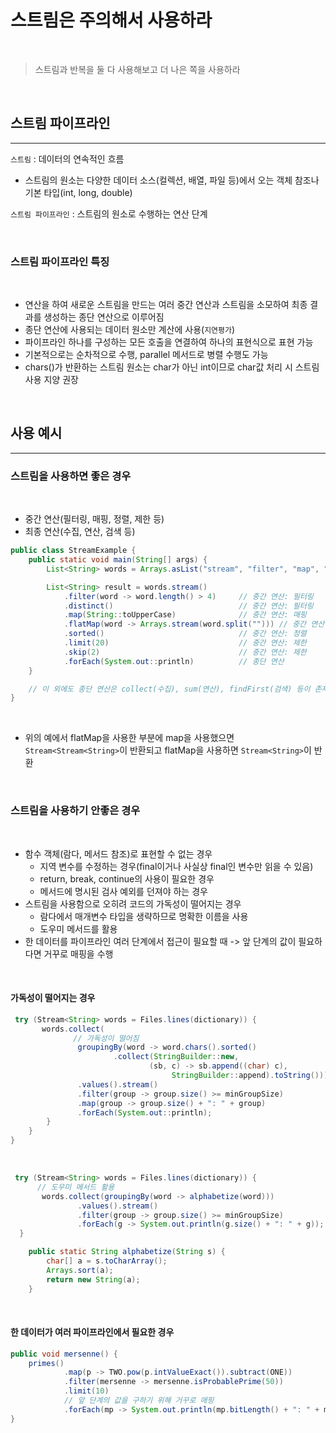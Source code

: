 # 스트림은 주의해서 사용하라

<br>

> 스트림과 반복을 둘 다 사용해보고 더 나은 쪽을 사용하라

<br>

## 스트림 파이프라인

---

`스트림` : 데이터의 연속적인 흐름
 - 스트림의 원소는 다양한 데이터 소스(컬렉션, 배열, 파일 등)에서 오는 객체 참조나 기본 타입(int, long, double)

`스트림 파이프라인` : 스트림의 원소로 수행하는 연산 단계

<br>

### 스트림 파이프라인 특징

<br>

- 연산을 하여 새로운 스트림을 만드는 여러 중간 연산과 스트림을 소모하여 최종 결과를 생성하는 종단 연산으로 이루어짐
- 종단 연산에 사용되는 데이터 원소만 계산에 사용(`지연평가`)
- 파이프라인 하나를 구성하는 모든 호출을 연결하여 하나의 표현식으로 표현 가능
- 기본적으로는 순차적으로 수행, parallel 메서드로 병렬 수행도 가능
- chars()가 반환하는 스트림 원소는 char가 아닌 int이므로 char값 처리 시 스트림 사용 지양 권장

<br>

## 사용 예시

---

### 스트림을 사용하면 좋은 경우

<br>

- 중간 연산(필터링, 매핑, 정렬, 제한 등)
- 최종 연산(수집, 연산, 검색 등)

```java
public class StreamExample {
    public static void main(String[] args) {
        List<String> words = Arrays.asList("stream", "filter", "map", "flatMap", "distinct", "sorted", "limit", "skip");

        List<String> result = words.stream()
            .filter(word -> word.length() > 4)     // 중간 연산: 필터링
            .distinct()                            // 중간 연산: 필터링
            .map(String::toUpperCase)              // 중간 연산: 매핑
            .flatMap(word -> Arrays.stream(word.split(""))) // 중간 연산: 평탄화
            .sorted()                              // 중간 연산: 정렬
            .limit(20)                             // 중간 연산: 제한
            .skip(2)                               // 중간 연산: 제한
            .forEach(System.out::println)          // 종단 연산
    }

    // 이 외에도 종단 연산은 collect(수집), sum(연산), findFirst(검색) 등이 존재
}
```

<br>

- 위의 예에서 flatMap을 사용한 부분에 map을 사용했으면 `Stream<Stream<String>`이 반환되고 flatMap을 사용하면 `Stream<String>`이 반환

<br>

### 스트림을 사용하기 안좋은 경우

<br>

 - 함수 객체(람다, 메서드 참조)로 표현할 수 없는 경우
   * 지역 변수를 수정하는 경우(final이거나 사실상 final인 변수만 읽을 수 있음)
   * return, break, continue의 사용이 필요한 경우
   * 메서드에 명시된 검사 예외를 던져야 하는 경우
 - 스트림을 사용함으로 오히려 코드의 가독성이 떨어지는 경우
   * 람다에서 매개변수 타입을 생략하므로 명확한 이름을 사용
   * 도우미 메서드를 활용
 - 한 데이터를 파이프라인 여러 단계에서 접근이 필요할 때 -> 앞 단계의 값이 필요하다면 거꾸로 매핑을 수행

<br>

#### 가독성이 떨어지는 경우
```java
 try (Stream<String> words = Files.lines(dictionary)) {
       words.collect(
              // 가독성이 떨어짐
               groupingBy(word -> word.chars().sorted()
                       .collect(StringBuilder::new,
                               (sb, c) -> sb.append((char) c),
                                    StringBuilder::append).toString()))
               .values().stream()
               .filter(group -> group.size() >= minGroupSize)
               .map(group -> group.size() + ": " + group)
               .forEach(System.out::println);
        }
    }
}
```

<br>

```java
 try (Stream<String> words = Files.lines(dictionary)) {
      // 도우미 메서드 활용
       words.collect(groupingBy(word -> alphabetize(word)))
               .values().stream()
               .filter(group -> group.size() >= minGroupSize)
               .forEach(g -> System.out.println(g.size() + ": " + g));
  }

    public static String alphabetize(String s) {
    	char[] a = s.toCharArray();
        Arrays.sort(a);
        return new String(a);
    }
```

<br>

#### 한 데이터가 여러 파이프라인에서 필요한 경우
```java
public void mersenne() {
    primes()
            .map(p -> TWO.pow(p.intValueExact()).subtract(ONE))
            .filter(mersenne -> mersenne.isProbablePrime(50))
            .limit(10)
            // 앞 단계의 값을 구하기 위해 거꾸로 매핑
            .forEach(mp -> System.out.println(mp.bitLength() + ": " + mp));
}
```
